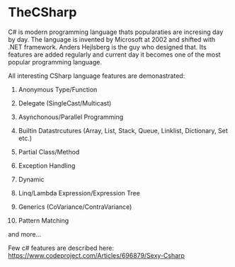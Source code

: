 # TheCSharp
C# is modern programming language thats popularaties are incresing day by day. The language is invented by Microsoft at 2002 and shifted with .NET framework.
Anders Hejlsberg is the guy who designed that. Its features are added regularly and current day it becomes one of the most popular programming language.

All interesting CSharp language features are demonastrated:

1. Anonymous Type/Function

2. Delegate (SingleCast/Multicast)

3. Asynchonous/Parallel Programming

4. Builtin Datastrcutures (Array, List, Stack, Queue, Linklist, Dictionary, Set etc.)

5. Partial Class/Method

6. Exception Handling

7. Dynamic

8. Linq/Lambda Expression/Expression Tree

9. Generics (CoVariance/ContraVariance)

10. Pattern Matching

and more...

Few c# features are described here: https://www.codeproject.com/Articles/696879/Sexy-Csharp

